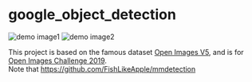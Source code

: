 # google_object_detection
![demo image1](https://storage.googleapis.com/kaggle-media/competitions/open-images/guitarist.png)
![demo image2](https://storage.googleapis.com/kaggle-media/competitions/open-images/table.png)  

This project is based on the famous dataset [Open Images V5](https://storage.googleapis.com/openimages/web/download.html), and is for [Open Images Challenge 2019](https://storage.googleapis.com/openimages/web/challenge2019.html).  
Note that https://github.com/FishLikeApple/mmdetection
